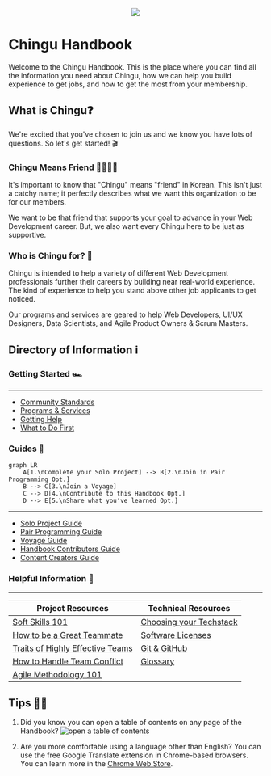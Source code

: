 <p align="center">
  <img src="./assets/chingu_logo.png">
</p>

# Chingu Handbook

Welcome to the Chingu Handbook. This is the place where you can find all the
information you need about Chingu, how we can help you build experience to get
jobs, and how to get the most from your membership.

## What is Chingu❓ 

We're excited that you've chosen to join us and we know you have lots of
questions. So let's get started! 🎬

### Chingu Means Friend 🫱🏻‍🫲🏼

It's important to know that "Chingu" means "friend" in Korean. This isn't just a
catchy name; it perfectly describes what we want this organization to be for our
members.

We want to be that friend that supports your goal to advance in your Web
Development career. But, we also want every Chingu here to be just as
supportive.

### Who is Chingu for? 🤔

Chingu is intended to help a variety of different Web Development professionals
further their careers by building near real-world experience. The kind of
experience to help you stand above other job applicants to get noticed.

Our programs and services are geared to help Web Developers, UI/UX Designers,
Data Scientists, and Agile Product Owners & Scrum Masters.

## Directory of Information ℹ️

### Getting Started 🏎️

---

- [Community Standards](./docs/gettingstarted/communitystds.md)
- [Programs & Services](./docs/gettingstarted/programs.md)
- [Getting Help](./docs/gettingstarted/gettinghelp.md)
- [What to Do First](./docs/gettingstarted/whattodofirst.md)

### Guides 📒

```mermaid
graph LR
    A[1.\nComplete your Solo Project] --> B[2.\nJoin in Pair Programming Opt.]
    B --> C[3.\nJoin a Voyage]
    C --> D[4.\nContribute to this Handbook Opt.]
    D --> E[5.\nShare what you've learned Opt.]
```
---

- [Solo Project Guide](./docs/guides/soloproject/soloproject.md)
- [Pair Programming Guide](./docs/guides/pairprog/pairprog.md)
- [Voyage Guide](./docs/guides/voyage/voyage.md)
- [Handbook Contributors Guide](./docs/guides/contributors/contributors.md)
- [Content Creators Guide](./docs/guides/contentcreator/contentcreator.md)

### Helpful Information 📒

---

| Project Resources                                                                    | Technical Resources                                                     |
| ------------------------------------------------------------------------------------ | ----------------------------------------------------------------------- |
| [Soft Skills 101](./docs/resources/projresources/softskills101.md)                   | [Choosing your Techstack](./docs/resources/techresources/techstack.md)  |
| [How to be a Great Teammate](./docs/resources/projresources/greatteammate.md)        | [Software Licenses](./docs/resources/techresources/softwarelicenses.md) |
| [Traits of Highly Effective Teams](./docs/resources/projresources/effectiveteams.md) | [Git & GitHub](./docs/resources/techresources/gitgithub.md)             |
| [How to Handle Team Conflict](./docs/resources/projresources/teamconflict.md)        | [Glossary](./docs/resources/glossary/glossary.md)                       |
| [Agile Methodology 101](./docs/resources/projresources/agile101.md)                  |                                                                         |

## Tips 💁🏽

1. Did you know you can open a table of contents on any page of the Handbook?
   ![open a table of contents](./assets/How_to_open_TOC.gif)

2. Are you more comfortable using a language other than English? You can use the
   free Google Translate extension in Chrome-based browsers. You can learn more
   in the
   [Chrome Web Store](https://chrome.google.com/webstore/detail/google-translate/aapbdbdomjkkjkaonfhkkikfgjllcleb).
